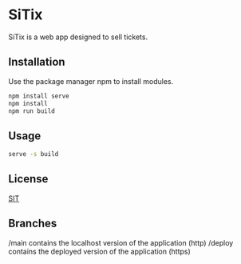 # SiTix

SiTix is a web app designed to sell tickets.

## Installation

Use the package manager npm to install modules.

```bash
npm install serve
npm install
npm run build
```

## Usage

```bash
serve -s build
```

## License

[SIT](https://choosealicense.com/licenses/mit/)

## Branches
/main contains the localhost version of the application (http)
/deploy contains the deployed version of the application (https)